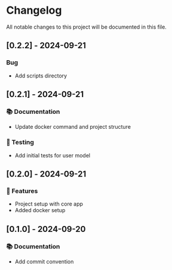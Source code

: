 # Changelog

All notable changes to this project will be documented in this file.

## [0.2.2] - 2024-09-21

### Bug

- Add scripts directory

## [0.2.1] - 2024-09-21

### 📚 Documentation

- Update docker command and project structure

### 🧪 Testing

- Add initial tests for user model

## [0.2.0] - 2024-09-21

### 🚀 Features

- Project setup with core app
- Added docker setup

## [0.1.0] - 2024-09-20

### 📚 Documentation

- Add commit convention


